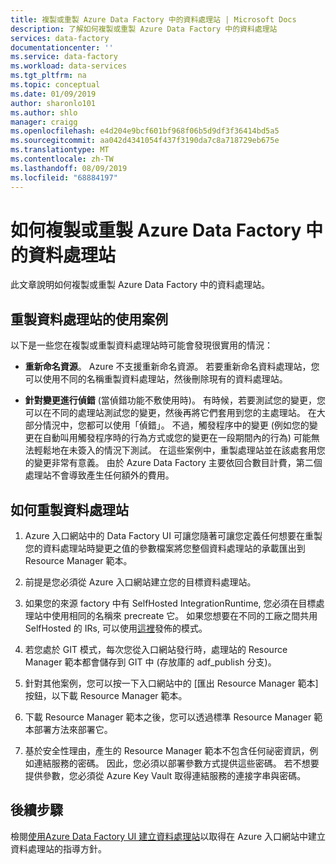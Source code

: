 ```yaml
---
title: 複製或重製 Azure Data Factory 中的資料處理站 | Microsoft Docs
description: 了解如何複製或重製 Azure Data Factory 中的資料處理站
services: data-factory
documentationcenter: ''
ms.service: data-factory
ms.workload: data-services
ms.tgt_pltfrm: na
ms.topic: conceptual
ms.date: 01/09/2019
author: sharonlo101
ms.author: shlo
manager: craigg
ms.openlocfilehash: e4d204e9bcf601bf968f06b5d9df3f36414bd5a5
ms.sourcegitcommit: aa042d4341054f437f3190da7c8a718729eb675e
ms.translationtype: MT
ms.contentlocale: zh-TW
ms.lasthandoff: 08/09/2019
ms.locfileid: "68884197"
---
```

# <a name="copy-or-clone-a-data-factory-in-azure-data-factory"></a>如何複製或重製 Azure Data Factory 中的資料處理站

此文章說明如何複製或重製 Azure Data Factory 中的資料處理站。

## <a name="use-cases-for-cloning-a-data-factory"></a>重製資料處理站的使用案例

以下是一些您在複製或重製資料處理站時可能會發現很實用的情況：

-   **重新命名資源**。 Azure 不支援重新命名資源。 若要重新命名資料處理站，您可以使用不同的名稱重製資料處理站，然後刪除現有的資料處理站。

-   **針對變更進行偵錯** (當偵錯功能不敷使用時)。 有時候，若要測試您的變更，您可以在不同的處理站測試您的變更，然後再將它們套用到您的主處理站。 在大部分情況中，您都可以使用「偵錯」。 不過，觸發程序中的變更 (例如您的變更在自動叫用觸發程序時的行為方式或您的變更在一段期間內的行為) 可能無法輕鬆地在未簽入的情況下測試。 在這些案例中，重製處理站並在該處套用您的變更非常有意義。 由於 Azure Data Factory 主要依回合數目計費，第二個處理站不會導致產生任何額外的費用。

## <a name="how-to-clone-a-data-factory"></a>如何重製資料處理站

1. Azure 入口網站中的 Data Factory UI 可讓您隨著可讓您定義任何想要在重製您的資料處理站時變更之值的參數檔案將您整個資料處理站的承載匯出到 Resource Manager 範本。

1. 前提是您必須從 Azure 入口網站建立您的目標資料處理站。

1. 如果您的來源 factory 中有 SelfHosted IntegrationRuntime, 您必須在目標處理站中使用相同的名稱來 precreate 它。 如果您想要在不同的工廠之間共用 SelfHosted 的 IRs, 可以使用[這裡](source-control.md#best-practices-for-git-integration)發佈的模式。

1. 若您處於 GIT 模式，每次您從入口網站發行時，處理站的 Resource Manager 範本都會儲存到 GIT 中 (存放庫的 adf_publish 分支)。

1. 針對其他案例，您可以按一下入口網站中的 [匯出 Resource Manager 範本] 按鈕，以下載 Resource Manager 範本。

1. 下載 Resource Manager 範本之後，您可以透過標準 Resource Manager 範本部署方法來部署它。

1. 基於安全性理由，產生的 Resource Manager 範本不包含任何祕密資訊，例如連結服務的密碼。 因此，您必須以部署參數方式提供這些密碼。 若不想要提供參數，您必須從 Azure Key Vault 取得連結服務的連接字串與密碼。

## <a name="next-steps"></a>後續步驟

檢閱[使用Azure Data Factory UI 建立資料處理站](quickstart-create-data-factory-portal.md)以取得在 Azure 入口網站中建立資料處理站的指導方針。
